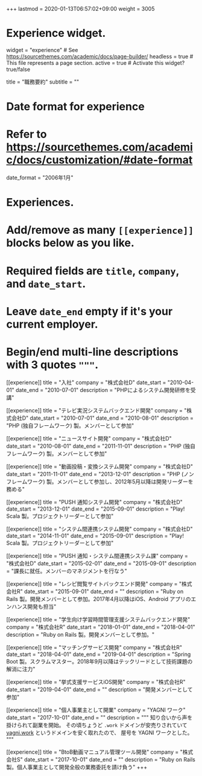 +++
lastmod = 2020-01-13T06:57:02+09:00
weight = 3005
# Experience widget.
widget = "experience"  # See https://sourcethemes.com/academic/docs/page-builder/
headless = true  # This file represents a page section.
active = true  # Activate this widget? true/false

title = "職務要約"
subtitle = ""

# Date format for experience
#   Refer to https://sourcethemes.com/academic/docs/customization/#date-format
date_format = "2006年1月"

# Experiences.
#   Add/remove as many `[[experience]]` blocks below as you like.
#   Required fields are `title`, `company`, and `date_start`.
#   Leave `date_end` empty if it's your current employer.
#   Begin/end multi-line descriptions with 3 quotes `"""`.


[[experience]]
  title = "入社"
  company = "株式会社D"
  date_start = "2010-04-01"
  date_end = "2010-07-01"
  description = "PHPによるシステム開発研修を受講"

[[experience]]
  title = "テレビ実況システムバックエンド開発"
  company = "株式会社D"
  date_start = "2010-07-01"
  date_end = "2010-08-01"
  description = "PHP (独自フレームワーク) 製。メンバーとして参加"

[[experience]]
  title = "ニュースサイト開発"
  company = "株式会社D"
  date_start = "2010-08-01"
  date_end = "2011-11-01"
  description = "PHP (独自フレームワーク) 製。メンバーとして参加"

[[experience]]
  title = "動画投稿・変換システム開発"
  company = "株式会社D"
  date_start = "2011-11-01"
  date_end = "2013-12-01"
  description = "PHP (ノンフレームワーク) 製。メンバーとして参加し、2012年5月以降は開発リーダーを務める"

[[experience]]
  title = "PUSH 通知システム開発"
  company = "株式会社D"
  date_start = "2013-12-01"
  date_end = "2015-09-01"
  description = "Play! Scala 製。プロジェクトリーダーとして参加"

[[experience]]
  title = "システム間連携システム開発"
  company = "株式会社D"
  date_start = "2014-11-01"
  date_end = "2015-09-01"
  description = "Play! Scala 製。プロジェクトリーダーとして参加"

[[experience]]
  title = "PUSH 通知・システム間連携システム課"
  company = "株式会社D"
  date_start = "2015-02-01"
  date_end = "2015-09-01"
  description = "課長に就任。メンバーのマネジメントを行なう"

[[experience]]
  title = "レシピ閲覧サイトバックエンド開発"
  company = "株式会社R"
  date_start = "2015-09-01"
  date_end = ""
  description = "Ruby on Rails 製。開発メンバーとして参加。2017年4月以降はiOS、Android アプリのエンハンス開発も担当"

[[experience]]
  title = "学生向け学習時間管理支援システムバックエンド開発"
  company = "株式会社R"
  date_start = "2018-01-01"
  date_end = "2018-04-01"
  description = "Ruby on Rails 製。開発メンバーとして参加。"

[[experience]]
  title = "マッチングサービス開発"
  company = "株式会社R"
  date_start = "2018-04-01"
  date_end = "2019-04-01"
  description = "Spring Boot 製。スクラムマスター。2018年9月以降はテックリードとして技術課題の解消に注力"

[[experience]]
  title = "挙式支援サービスiOS開発"
  company = "株式会社R"
  date_start = "2019-04-01"
  date_end = ""
  description = "開発メンバーとして参加"

[[experience]]
  title = "個人事業主として開業"
  company = "YAGNI ワーク"
  date_start = "2017-10-01"
  date_end = ""
  description = """
知り合いから声を掛けられて副業を開始。
その頃ちょうど `.work` ドメインが安売りされていて [yagni.work](https://yagni.work) というドメインを安く取れたので、
屋号を YAGNI ワークとした。
"""

[[experience]]
  title = "BtoB動画マニュアル管理ツール開発"
  company = "株式会社S"
  date_start = "2017-10-01"
  date_end = ""
  description = "Ruby on Rails 製。個人事業主として開発全般の業務委託を請け負う"
+++
